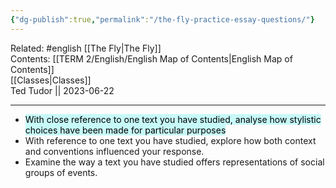 ```yaml
---
{"dg-publish":true,"permalink":"/the-fly-practice-essay-questions/"}
---
```


Related: #english [[The Fly\|The Fly]]  
Contents: [[TERM 2/English/English Map of Contents\|English Map of Contents]]  
[[Classes\|Classes]]  
Ted Tudor || 2023-06-22
***
- <mark style="background: #ABF7F7A6;">With close reference to one text you have studied, analyse how stylistic choices have been made for particular purposes</mark>
- With reference to one text you have studied, explore how both context and conventions influenced your response. 
- Examine the way a text you have studied offers representations of social groups of events. 

